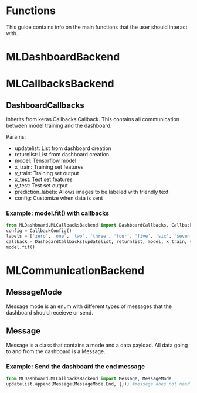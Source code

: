 # Functions

This guide contains info on the main functions that the user should
interact with.

# MLDashboardBackend

# MLCallbacksBackend

## DashboardCallbacks

Inherits from keras.Callbacks.Callback. This contains all communication between
model training and the dashboard.

Params:
- updatelist: List from dashboard creation
- returnlist: List from dashboard creation
- model: Tensorflow model
- x_train: Training set features 
- y_train: Training set output
- x_test: Test set features
- y_test: Test set output
- prediction_labels: Allows images to be labeled with friendly text
- config: Customize when data is sent

### Example: model.fit() with callbacks
```python
from MLDashboard.MLCallbacksBackend import DashboardCallbacks, CallbackConfig
config = CallbackConfig()
labels = ['zero', 'one', 'two', 'three', 'four', 'five', 'six', 'seven', 'eight', 'nine']
callback = DashboardCallbacks(updatelist, returnlist, model, x_train, y_train, x_test, y_test, labels, config)
model.fit()
```

# MLCommunicationBackend

## MessageMode

Message mode is an enum with different types of messages that the dashboard should receieve
or send.

## Message

Message is a class that contains a mode and a data payload. All data going to and from
the dashboard is a Message.

### Example: Send the dashboard the end message
```python
from MLDashboard.MLCallbacksBackend import Message, MessageMode
updatelist.append(Message(MessageMode.End, {})) #message does not need a payload
```